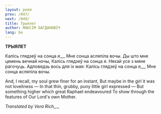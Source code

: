 ```yaml
---
layout: poem
prev: /047/
next: /049/
title: Трыялет 
author: МАКСІМ БАГДАНОВІЧ
lang: be
---
```



 
**ТРЫЯЛЕТ**

Калісь глядзеў на сонца _я__,_ Мне сонца асляпіла вочы. Ды што мне цемень вечнай ночы, Калісь глядзеў на сонца я. Няхай усе з мяне рагочуць. Адповедзь вось для іх мая: Калісь глядзеў на сонца _я__,_ Мне сонца асляпіла вочы.

And, I recall, my soul grew finer for an instant, But maybe in the girl it was not loveliness — In that thin, grubby, puny little girl expressed — But something higher which great Raphael endeavoured To show through the features of Our Lord's own Mother.

_Translated by Vera Rich__._

  